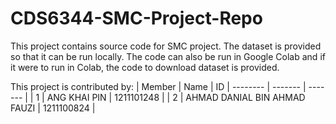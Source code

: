 # CDS6344-SMC-Project-Repo
This project contains source code for SMC project.  The dataset is provided so that it can be run locally. The code can also be run in Google Colab and if it were to run in Colab, the code to download dataset is provided.

This project is contributed by:
| Member | Name | ID 
| -------- | ------- | ------- |
| 1 | ANG KHAI PIN | 1211101248 |
| 2 | AHMAD DANIAL BIN AHMAD FAUZI | 1211100824 |


